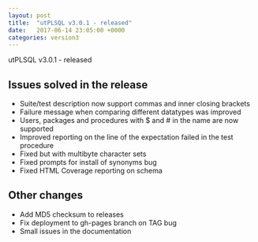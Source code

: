 ```yaml
---
layout: post
title:  "utPLSQL v3.0.1 - released"
date:   2017-06-14 23:05:00 +0000
categories: version3
---
```



utPLSQL v3.0.1 - released

Issues solved in the release
------------------------------------
- Suite/test description now support commas and inner closing brackets
- Failure message when comparing different datatypes was improved
- Users, packages and procedures with $ and # in the name are now supported
- Improved reporting on the line of the expectation failed in the test procedure
- Fixed but with multibyte character sets
- Fixed prompts for install of synonyms bug
- Fixed HTML Coverage reporting on schema

Other changes
------------------------------------
- Add MD5 checksum to releases
- Fix deployment to gh-pages branch on TAG bug
- Small issues in the documentation
